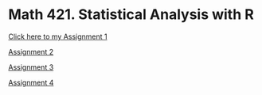 # Math 421. Statistical Analysis with R

[Click here to my Assignment 1](Assignment-1.html)

[Assignment 2](assignment2.html)

[Assignment 3](assignment3.html)

[Assignment 4](assignment4.html)

